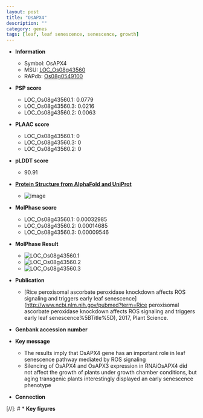 ```yaml
---
layout: post
title: "OsAPX4"
description: ""
category: genes
tags: [leaf, leaf senescence, senescence, growth]
---
```


* **Information**  
    + Symbol: OsAPX4  
    + MSU: [LOC_Os08g43560](http://rice.plantbiology.msu.edu/cgi-bin/ORF_infopage.cgi?orf=LOC_Os08g43560)  
    + RAPdb: [Os08g0549100](http://rapdb.dna.affrc.go.jp/viewer/gbrowse_details/irgsp1?name=Os08g0549100)  

* **PSP score**  
    + LOC_Os08g43560.1: 0.0779 
    + LOC_Os08g43560.3: 0.0216 
    + LOC_Os08g43560.2: 0.0063 

* **PLAAC score**  
    + LOC_Os08g43560.1: 0 
    + LOC_Os08g43560.3: 0 
    + LOC_Os08g43560.2: 0 

* **pLDDT score**
    + 90.91

* **[Protein Structure from AlphaFold and UniProt](https://www.uniprot.org/uniprotkb/Q6ZJJ1/entry#structure)**
    + ![image](https://ricepsp.github.io/images/Q6/AF-Q6ZJJ1-F1.png)

* **MolPhase score**
    + LOC_Os08g43560.1: 0.00032985
    + LOC_Os08g43560.2: 0.00014685
    + LOC_Os08g43560.3: 0.00009546

* **MolPhase Result**
    + ![LOC_Os08g43560.1](https://304243504.github.io/Pictures/LOC_Os08g/LOC_Os08g43560.1.png)
    + ![LOC_Os08g43560.2](https://304243504.github.io/Pictures/LOC_Os08g/LOC_Os08g43560.2.png)
    + ![LOC_Os08g43560.3](https://304243504.github.io/Pictures/LOC_Os08g/LOC_Os08g43560.3.png)

* **Publication**  
    + [Rice peroxisomal ascorbate peroxidase knockdown affects ROS signaling and triggers early leaf senescence](http://www.ncbi.nlm.nih.gov/pubmed?term=Rice peroxisomal ascorbate peroxidase knockdown affects ROS signaling and triggers early leaf senescence%5BTitle%5D), 2017, Plant Science.

* **Genbank accession number**  

* **Key message**  
    + The results imply that OsAPX4 gene has an important role in leaf senescence pathway mediated by ROS signaling
    + Silencing of OsAPX4 and OsAPX3 expression in RNAiOsAPX4 did not affect the growth of plants under growth chamber conditions, but aging transgenic plants interestingly displayed an early senescence phenotype

* **Connection**  

[//]: # * **Key figures**  


